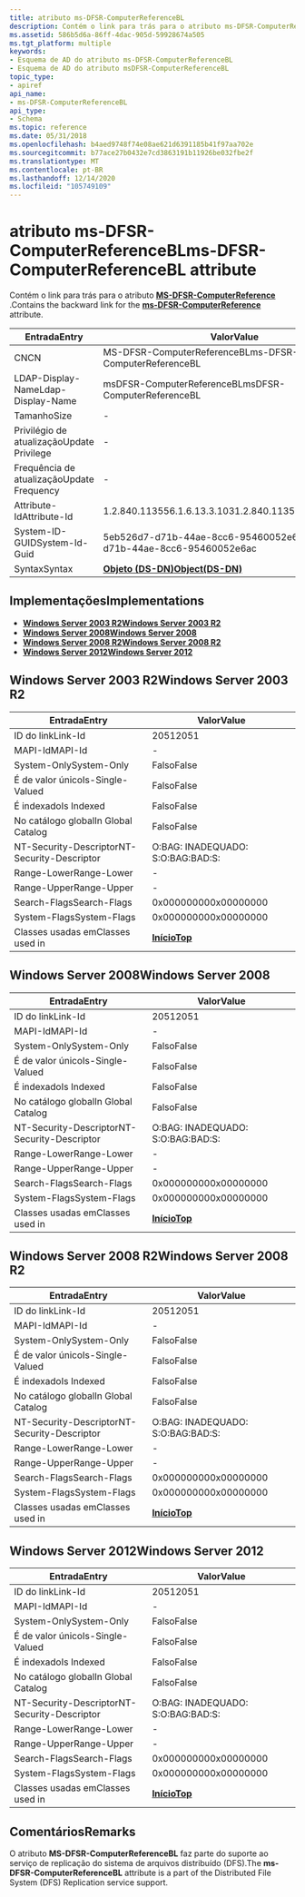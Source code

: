 ```yaml
---
title: atributo ms-DFSR-ComputerReferenceBL
description: Contém o link para trás para o atributo ms-DFSR-ComputerReference.
ms.assetid: 586b5d6a-86ff-4dac-905d-59928674a505
ms.tgt_platform: multiple
keywords:
- Esquema de AD do atributo ms-DFSR-ComputerReferenceBL
- Esquema de AD do atributo msDFSR-ComputerReferenceBL
topic_type:
- apiref
api_name:
- ms-DFSR-ComputerReferenceBL
api_type:
- Schema
ms.topic: reference
ms.date: 05/31/2018
ms.openlocfilehash: b4aed9748f74e08ae621d6391185b41f97aa702e
ms.sourcegitcommit: b77ace27b0432e7cd3863191b11926be032fbe2f
ms.translationtype: MT
ms.contentlocale: pt-BR
ms.lasthandoff: 12/14/2020
ms.locfileid: "105749109"
---
```

# <a name="ms-dfsr-computerreferencebl-attribute"></a><span data-ttu-id="ac190-105">atributo ms-DFSR-ComputerReferenceBL</span><span class="sxs-lookup"><span data-stu-id="ac190-105">ms-DFSR-ComputerReferenceBL attribute</span></span>

<span data-ttu-id="ac190-106">Contém o link para trás para o atributo [**MS-DFSR-ComputerReference**](a-msdfsr-computerreference.md) .</span><span class="sxs-lookup"><span data-stu-id="ac190-106">Contains the backward link for the [**ms-DFSR-ComputerReference**](a-msdfsr-computerreference.md) attribute.</span></span>



| <span data-ttu-id="ac190-107">Entrada</span><span class="sxs-lookup"><span data-stu-id="ac190-107">Entry</span></span> | <span data-ttu-id="ac190-108">Valor</span><span class="sxs-lookup"><span data-stu-id="ac190-108">Value</span></span> |
|-------------------|-----------------------------------------|
| <span data-ttu-id="ac190-109">CN</span><span class="sxs-lookup"><span data-stu-id="ac190-109">CN</span></span>                | <span data-ttu-id="ac190-110">MS-DFSR-ComputerReferenceBL</span><span class="sxs-lookup"><span data-stu-id="ac190-110">ms-DFSR-ComputerReferenceBL</span></span>             |
| <span data-ttu-id="ac190-111">LDAP-Display-Name</span><span class="sxs-lookup"><span data-stu-id="ac190-111">Ldap-Display-Name</span></span> | <span data-ttu-id="ac190-112">msDFSR-ComputerReferenceBL</span><span class="sxs-lookup"><span data-stu-id="ac190-112">msDFSR-ComputerReferenceBL</span></span>              |
| <span data-ttu-id="ac190-113">Tamanho</span><span class="sxs-lookup"><span data-stu-id="ac190-113">Size</span></span>              | \-                                      |
| <span data-ttu-id="ac190-114">Privilégio de atualização</span><span class="sxs-lookup"><span data-stu-id="ac190-114">Update Privilege</span></span>  | \-                                      |
| <span data-ttu-id="ac190-115">Frequência de atualização</span><span class="sxs-lookup"><span data-stu-id="ac190-115">Update Frequency</span></span>  | \-                                      |
| <span data-ttu-id="ac190-116">Attribute-Id</span><span class="sxs-lookup"><span data-stu-id="ac190-116">Attribute-Id</span></span>      | <span data-ttu-id="ac190-117">1.2.840.113556.1.6.13.3.103</span><span class="sxs-lookup"><span data-stu-id="ac190-117">1.2.840.113556.1.6.13.3.103</span></span>             |
| <span data-ttu-id="ac190-118">System-ID-GUID</span><span class="sxs-lookup"><span data-stu-id="ac190-118">System-Id-Guid</span></span>    | <span data-ttu-id="ac190-119">5eb526d7-d71b-44ae-8cc6-95460052e6ac</span><span class="sxs-lookup"><span data-stu-id="ac190-119">5eb526d7-d71b-44ae-8cc6-95460052e6ac</span></span>    |
| <span data-ttu-id="ac190-120">Syntax</span><span class="sxs-lookup"><span data-stu-id="ac190-120">Syntax</span></span>            | [<span data-ttu-id="ac190-121">**Objeto (DS-DN)**</span><span class="sxs-lookup"><span data-stu-id="ac190-121">**Object(DS-DN)**</span></span>](s-object-ds-dn.md) |



## <a name="implementations"></a><span data-ttu-id="ac190-122">Implementações</span><span class="sxs-lookup"><span data-stu-id="ac190-122">Implementations</span></span>

-   [<span data-ttu-id="ac190-123">**Windows Server 2003 R2**</span><span class="sxs-lookup"><span data-stu-id="ac190-123">**Windows Server 2003 R2**</span></span>](#windows-server-2003-r2)
-   [<span data-ttu-id="ac190-124">**Windows Server 2008**</span><span class="sxs-lookup"><span data-stu-id="ac190-124">**Windows Server 2008**</span></span>](#windows-server-2008)
-   [<span data-ttu-id="ac190-125">**Windows Server 2008 R2**</span><span class="sxs-lookup"><span data-stu-id="ac190-125">**Windows Server 2008 R2**</span></span>](#windows-server-2008-r2)
-   [<span data-ttu-id="ac190-126">**Windows Server 2012**</span><span class="sxs-lookup"><span data-stu-id="ac190-126">**Windows Server 2012**</span></span>](#windows-server-2012)

## <a name="windows-server-2003-r2"></a><span data-ttu-id="ac190-127">Windows Server 2003 R2</span><span class="sxs-lookup"><span data-stu-id="ac190-127">Windows Server 2003 R2</span></span>



| <span data-ttu-id="ac190-128">Entrada</span><span class="sxs-lookup"><span data-stu-id="ac190-128">Entry</span></span> | <span data-ttu-id="ac190-129">Valor</span><span class="sxs-lookup"><span data-stu-id="ac190-129">Value</span></span> |
|------------------------|---------------------------------|
| <span data-ttu-id="ac190-130">ID do link</span><span class="sxs-lookup"><span data-stu-id="ac190-130">Link-Id</span></span>                | <span data-ttu-id="ac190-131">2051</span><span class="sxs-lookup"><span data-stu-id="ac190-131">2051</span></span>                            |
| <span data-ttu-id="ac190-132">MAPI-Id</span><span class="sxs-lookup"><span data-stu-id="ac190-132">MAPI-Id</span></span>                | \-                              |
| <span data-ttu-id="ac190-133">System-Only</span><span class="sxs-lookup"><span data-stu-id="ac190-133">System-Only</span></span>            | <span data-ttu-id="ac190-134">Falso</span><span class="sxs-lookup"><span data-stu-id="ac190-134">False</span></span>                           |
| <span data-ttu-id="ac190-135">É de valor único</span><span class="sxs-lookup"><span data-stu-id="ac190-135">Is-Single-Valued</span></span>       | <span data-ttu-id="ac190-136">Falso</span><span class="sxs-lookup"><span data-stu-id="ac190-136">False</span></span>                           |
| <span data-ttu-id="ac190-137">É indexado</span><span class="sxs-lookup"><span data-stu-id="ac190-137">Is Indexed</span></span>             | <span data-ttu-id="ac190-138">Falso</span><span class="sxs-lookup"><span data-stu-id="ac190-138">False</span></span>                           |
| <span data-ttu-id="ac190-139">No catálogo global</span><span class="sxs-lookup"><span data-stu-id="ac190-139">In Global Catalog</span></span>      | <span data-ttu-id="ac190-140">Falso</span><span class="sxs-lookup"><span data-stu-id="ac190-140">False</span></span>                           |
| <span data-ttu-id="ac190-141">NT-Security-Descriptor</span><span class="sxs-lookup"><span data-stu-id="ac190-141">NT-Security-Descriptor</span></span> | <span data-ttu-id="ac190-142">O:BAG: INADEQUADO: S:</span><span class="sxs-lookup"><span data-stu-id="ac190-142">O:BAG:BAD:S:</span></span>                    |
| <span data-ttu-id="ac190-143">Range-Lower</span><span class="sxs-lookup"><span data-stu-id="ac190-143">Range-Lower</span></span>            | \-                              |
| <span data-ttu-id="ac190-144">Range-Upper</span><span class="sxs-lookup"><span data-stu-id="ac190-144">Range-Upper</span></span>            | \-                              |
| <span data-ttu-id="ac190-145">Search-Flags</span><span class="sxs-lookup"><span data-stu-id="ac190-145">Search-Flags</span></span>           | <span data-ttu-id="ac190-146">0x00000000</span><span class="sxs-lookup"><span data-stu-id="ac190-146">0x00000000</span></span>                      |
| <span data-ttu-id="ac190-147">System-Flags</span><span class="sxs-lookup"><span data-stu-id="ac190-147">System-Flags</span></span>           | <span data-ttu-id="ac190-148">0x00000000</span><span class="sxs-lookup"><span data-stu-id="ac190-148">0x00000000</span></span>                      |
| <span data-ttu-id="ac190-149">Classes usadas em</span><span class="sxs-lookup"><span data-stu-id="ac190-149">Classes used in</span></span>        | [<span data-ttu-id="ac190-150">**Início**</span><span class="sxs-lookup"><span data-stu-id="ac190-150">**Top**</span></span>](c-top.md)<br/> |



## <a name="windows-server-2008"></a><span data-ttu-id="ac190-151">Windows Server 2008</span><span class="sxs-lookup"><span data-stu-id="ac190-151">Windows Server 2008</span></span>



| <span data-ttu-id="ac190-152">Entrada</span><span class="sxs-lookup"><span data-stu-id="ac190-152">Entry</span></span> | <span data-ttu-id="ac190-153">Valor</span><span class="sxs-lookup"><span data-stu-id="ac190-153">Value</span></span> |
|------------------------|---------------------------------|
| <span data-ttu-id="ac190-154">ID do link</span><span class="sxs-lookup"><span data-stu-id="ac190-154">Link-Id</span></span>                | <span data-ttu-id="ac190-155">2051</span><span class="sxs-lookup"><span data-stu-id="ac190-155">2051</span></span>                            |
| <span data-ttu-id="ac190-156">MAPI-Id</span><span class="sxs-lookup"><span data-stu-id="ac190-156">MAPI-Id</span></span>                | \-                              |
| <span data-ttu-id="ac190-157">System-Only</span><span class="sxs-lookup"><span data-stu-id="ac190-157">System-Only</span></span>            | <span data-ttu-id="ac190-158">Falso</span><span class="sxs-lookup"><span data-stu-id="ac190-158">False</span></span>                           |
| <span data-ttu-id="ac190-159">É de valor único</span><span class="sxs-lookup"><span data-stu-id="ac190-159">Is-Single-Valued</span></span>       | <span data-ttu-id="ac190-160">Falso</span><span class="sxs-lookup"><span data-stu-id="ac190-160">False</span></span>                           |
| <span data-ttu-id="ac190-161">É indexado</span><span class="sxs-lookup"><span data-stu-id="ac190-161">Is Indexed</span></span>             | <span data-ttu-id="ac190-162">Falso</span><span class="sxs-lookup"><span data-stu-id="ac190-162">False</span></span>                           |
| <span data-ttu-id="ac190-163">No catálogo global</span><span class="sxs-lookup"><span data-stu-id="ac190-163">In Global Catalog</span></span>      | <span data-ttu-id="ac190-164">Falso</span><span class="sxs-lookup"><span data-stu-id="ac190-164">False</span></span>                           |
| <span data-ttu-id="ac190-165">NT-Security-Descriptor</span><span class="sxs-lookup"><span data-stu-id="ac190-165">NT-Security-Descriptor</span></span> | <span data-ttu-id="ac190-166">O:BAG: INADEQUADO: S:</span><span class="sxs-lookup"><span data-stu-id="ac190-166">O:BAG:BAD:S:</span></span>                    |
| <span data-ttu-id="ac190-167">Range-Lower</span><span class="sxs-lookup"><span data-stu-id="ac190-167">Range-Lower</span></span>            | \-                              |
| <span data-ttu-id="ac190-168">Range-Upper</span><span class="sxs-lookup"><span data-stu-id="ac190-168">Range-Upper</span></span>            | \-                              |
| <span data-ttu-id="ac190-169">Search-Flags</span><span class="sxs-lookup"><span data-stu-id="ac190-169">Search-Flags</span></span>           | <span data-ttu-id="ac190-170">0x00000000</span><span class="sxs-lookup"><span data-stu-id="ac190-170">0x00000000</span></span>                      |
| <span data-ttu-id="ac190-171">System-Flags</span><span class="sxs-lookup"><span data-stu-id="ac190-171">System-Flags</span></span>           | <span data-ttu-id="ac190-172">0x00000000</span><span class="sxs-lookup"><span data-stu-id="ac190-172">0x00000000</span></span>                      |
| <span data-ttu-id="ac190-173">Classes usadas em</span><span class="sxs-lookup"><span data-stu-id="ac190-173">Classes used in</span></span>        | [<span data-ttu-id="ac190-174">**Início**</span><span class="sxs-lookup"><span data-stu-id="ac190-174">**Top**</span></span>](c-top.md)<br/> |



## <a name="windows-server-2008-r2"></a><span data-ttu-id="ac190-175">Windows Server 2008 R2</span><span class="sxs-lookup"><span data-stu-id="ac190-175">Windows Server 2008 R2</span></span>



| <span data-ttu-id="ac190-176">Entrada</span><span class="sxs-lookup"><span data-stu-id="ac190-176">Entry</span></span> | <span data-ttu-id="ac190-177">Valor</span><span class="sxs-lookup"><span data-stu-id="ac190-177">Value</span></span> |
|------------------------|---------------------------------|
| <span data-ttu-id="ac190-178">ID do link</span><span class="sxs-lookup"><span data-stu-id="ac190-178">Link-Id</span></span>                | <span data-ttu-id="ac190-179">2051</span><span class="sxs-lookup"><span data-stu-id="ac190-179">2051</span></span>                            |
| <span data-ttu-id="ac190-180">MAPI-Id</span><span class="sxs-lookup"><span data-stu-id="ac190-180">MAPI-Id</span></span>                | \-                              |
| <span data-ttu-id="ac190-181">System-Only</span><span class="sxs-lookup"><span data-stu-id="ac190-181">System-Only</span></span>            | <span data-ttu-id="ac190-182">Falso</span><span class="sxs-lookup"><span data-stu-id="ac190-182">False</span></span>                           |
| <span data-ttu-id="ac190-183">É de valor único</span><span class="sxs-lookup"><span data-stu-id="ac190-183">Is-Single-Valued</span></span>       | <span data-ttu-id="ac190-184">Falso</span><span class="sxs-lookup"><span data-stu-id="ac190-184">False</span></span>                           |
| <span data-ttu-id="ac190-185">É indexado</span><span class="sxs-lookup"><span data-stu-id="ac190-185">Is Indexed</span></span>             | <span data-ttu-id="ac190-186">Falso</span><span class="sxs-lookup"><span data-stu-id="ac190-186">False</span></span>                           |
| <span data-ttu-id="ac190-187">No catálogo global</span><span class="sxs-lookup"><span data-stu-id="ac190-187">In Global Catalog</span></span>      | <span data-ttu-id="ac190-188">Falso</span><span class="sxs-lookup"><span data-stu-id="ac190-188">False</span></span>                           |
| <span data-ttu-id="ac190-189">NT-Security-Descriptor</span><span class="sxs-lookup"><span data-stu-id="ac190-189">NT-Security-Descriptor</span></span> | <span data-ttu-id="ac190-190">O:BAG: INADEQUADO: S:</span><span class="sxs-lookup"><span data-stu-id="ac190-190">O:BAG:BAD:S:</span></span>                    |
| <span data-ttu-id="ac190-191">Range-Lower</span><span class="sxs-lookup"><span data-stu-id="ac190-191">Range-Lower</span></span>            | \-                              |
| <span data-ttu-id="ac190-192">Range-Upper</span><span class="sxs-lookup"><span data-stu-id="ac190-192">Range-Upper</span></span>            | \-                              |
| <span data-ttu-id="ac190-193">Search-Flags</span><span class="sxs-lookup"><span data-stu-id="ac190-193">Search-Flags</span></span>           | <span data-ttu-id="ac190-194">0x00000000</span><span class="sxs-lookup"><span data-stu-id="ac190-194">0x00000000</span></span>                      |
| <span data-ttu-id="ac190-195">System-Flags</span><span class="sxs-lookup"><span data-stu-id="ac190-195">System-Flags</span></span>           | <span data-ttu-id="ac190-196">0x00000000</span><span class="sxs-lookup"><span data-stu-id="ac190-196">0x00000000</span></span>                      |
| <span data-ttu-id="ac190-197">Classes usadas em</span><span class="sxs-lookup"><span data-stu-id="ac190-197">Classes used in</span></span>        | [<span data-ttu-id="ac190-198">**Início**</span><span class="sxs-lookup"><span data-stu-id="ac190-198">**Top**</span></span>](c-top.md)<br/> |



## <a name="windows-server-2012"></a><span data-ttu-id="ac190-199">Windows Server 2012</span><span class="sxs-lookup"><span data-stu-id="ac190-199">Windows Server 2012</span></span>



| <span data-ttu-id="ac190-200">Entrada</span><span class="sxs-lookup"><span data-stu-id="ac190-200">Entry</span></span> | <span data-ttu-id="ac190-201">Valor</span><span class="sxs-lookup"><span data-stu-id="ac190-201">Value</span></span> |
|------------------------|---------------------------------|
| <span data-ttu-id="ac190-202">ID do link</span><span class="sxs-lookup"><span data-stu-id="ac190-202">Link-Id</span></span>                | <span data-ttu-id="ac190-203">2051</span><span class="sxs-lookup"><span data-stu-id="ac190-203">2051</span></span>                            |
| <span data-ttu-id="ac190-204">MAPI-Id</span><span class="sxs-lookup"><span data-stu-id="ac190-204">MAPI-Id</span></span>                | \-                              |
| <span data-ttu-id="ac190-205">System-Only</span><span class="sxs-lookup"><span data-stu-id="ac190-205">System-Only</span></span>            | <span data-ttu-id="ac190-206">Falso</span><span class="sxs-lookup"><span data-stu-id="ac190-206">False</span></span>                           |
| <span data-ttu-id="ac190-207">É de valor único</span><span class="sxs-lookup"><span data-stu-id="ac190-207">Is-Single-Valued</span></span>       | <span data-ttu-id="ac190-208">Falso</span><span class="sxs-lookup"><span data-stu-id="ac190-208">False</span></span>                           |
| <span data-ttu-id="ac190-209">É indexado</span><span class="sxs-lookup"><span data-stu-id="ac190-209">Is Indexed</span></span>             | <span data-ttu-id="ac190-210">Falso</span><span class="sxs-lookup"><span data-stu-id="ac190-210">False</span></span>                           |
| <span data-ttu-id="ac190-211">No catálogo global</span><span class="sxs-lookup"><span data-stu-id="ac190-211">In Global Catalog</span></span>      | <span data-ttu-id="ac190-212">Falso</span><span class="sxs-lookup"><span data-stu-id="ac190-212">False</span></span>                           |
| <span data-ttu-id="ac190-213">NT-Security-Descriptor</span><span class="sxs-lookup"><span data-stu-id="ac190-213">NT-Security-Descriptor</span></span> | <span data-ttu-id="ac190-214">O:BAG: INADEQUADO: S:</span><span class="sxs-lookup"><span data-stu-id="ac190-214">O:BAG:BAD:S:</span></span>                    |
| <span data-ttu-id="ac190-215">Range-Lower</span><span class="sxs-lookup"><span data-stu-id="ac190-215">Range-Lower</span></span>            | \-                              |
| <span data-ttu-id="ac190-216">Range-Upper</span><span class="sxs-lookup"><span data-stu-id="ac190-216">Range-Upper</span></span>            | \-                              |
| <span data-ttu-id="ac190-217">Search-Flags</span><span class="sxs-lookup"><span data-stu-id="ac190-217">Search-Flags</span></span>           | <span data-ttu-id="ac190-218">0x00000000</span><span class="sxs-lookup"><span data-stu-id="ac190-218">0x00000000</span></span>                      |
| <span data-ttu-id="ac190-219">System-Flags</span><span class="sxs-lookup"><span data-stu-id="ac190-219">System-Flags</span></span>           | <span data-ttu-id="ac190-220">0x00000000</span><span class="sxs-lookup"><span data-stu-id="ac190-220">0x00000000</span></span>                      |
| <span data-ttu-id="ac190-221">Classes usadas em</span><span class="sxs-lookup"><span data-stu-id="ac190-221">Classes used in</span></span>        | [<span data-ttu-id="ac190-222">**Início**</span><span class="sxs-lookup"><span data-stu-id="ac190-222">**Top**</span></span>](c-top.md)<br/> |



## <a name="remarks"></a><span data-ttu-id="ac190-223">Comentários</span><span class="sxs-lookup"><span data-stu-id="ac190-223">Remarks</span></span>

<span data-ttu-id="ac190-224">O atributo **MS-DFSR-ComputerReferenceBL** faz parte do suporte ao serviço de replicação do sistema de arquivos distribuído (DFS).</span><span class="sxs-lookup"><span data-stu-id="ac190-224">The **ms-DFSR-ComputerReferenceBL** attribute is a part of the Distributed File System (DFS) Replication service support.</span></span>

 

 





